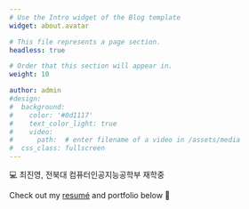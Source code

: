 ```yaml
---
# Use the Intro widget of the Blog template
widget: about.avatar

# This file represents a page section.
headless: true

# Order that this section will appear in.
weight: 10

author: admin
#design:
#  background:
#    color: '#0d1117'
#    text_color_light: true
#    video:
#      path:  # enter filename of a video in /assets/media
#  css_class: fullscreen
---
```


<div class="intro">
  <p class="text gradient">💻 <span class="highlight">최진영</span>, 전북대 컴퓨터인공지능공학부 재학중</p>
</div>

Check out my [resumé](/about/) and portfolio below 🥑
